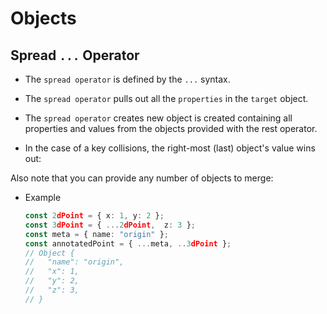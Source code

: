 # Objects


## Spread `...` Operator

* The `spread operator` is defined by the `...` syntax.

* The `spread operator` pulls out all the `properties` in the `target` object.

* The `spread operator` creates  new object is created containing all properties and values from the objects provided with the rest operator.  

* In the case of a key collisions, the right-most (last) object's value wins out:

Also note that you can provide any number of objects to merge:

* Example 

    ```ts
    const 2dPoint = { x: 1, y: 2 };
    const 3dPoint = { ...2dPoint,  z: 3 };
    const meta = { name: "origin" };
    const annotatedPoint = { ...meta, ..3dPoint };
    // Object {
    //   "name": "origin",
    //   "x": 1,
    //   "y": 2,
    //   "z": 3,
    // }
    ```